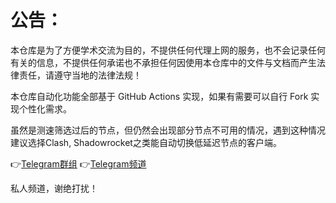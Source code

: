 # 公告：

本仓库是为了方便学术交流为目的，不提供任何代理上网的服务，也不会记录任何有关的信息，不提供任何承诺也不承担任何因使用本仓库中的文件与文档而产生法律责任，请遵守当地的法律法规！

本仓库自动化功能全部基于 GitHub Actions 实现，如果有需要可以自行 Fork 实现个性化需求。

虽然是测速筛选过后的节点，但仍然会出现部分节点不可用的情况，遇到这种情况建议选择Clash, Shadowrocket之类能自动切换低延迟节点的客户端。

👉[Telegram群组](http://t.me/PapaLaozi) 
👉[Telegram频道](http://t.me/PoorTaoist) 

私人频道，谢绝打扰！
